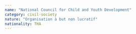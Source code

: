 ```yaml
---
name: "National Council for Child and Youth Development"
category: civil-society
nature: "Organisation à but non lucratif"
nationality: THA
---
```

    